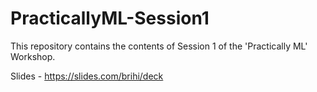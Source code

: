 # PracticallyML-Session1
This repository contains the contents of Session 1 of the 'Practically ML' Workshop.

Slides - https://slides.com/brihi/deck
